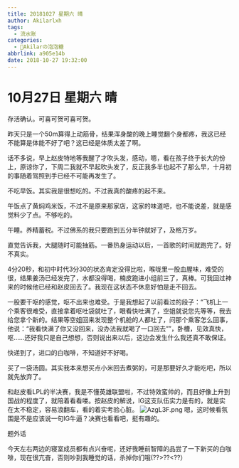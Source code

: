 ```yaml
---
title: 20181027 星期六 晴
author: Akilarlxh
tags:
  - 流水账
categories:
  - 🍬Akilarの泡泡糖
abbrlink: a905e14b
date: 2018-10-27 19:32:00
---
```

# 10月27日 星期六 晴

存活确认。可喜可贺可喜可贺。

昨天只是一个50m算得上动筋骨，结果浑身酸的晚上睡觉翻个身都疼，我这已经不能算是体能不好了吧？这已经是体质太差了啊。

话不多说，早上赵皮特地等我醒了才吹头发，感动，嗯，看在孩子终于长大的份上，原谅你了，下周二我就不早起吹头发了，反正我多半也起不了那么早，十月初的事随着驾照到手已经不可能再发生了。

不吃早饭。其实我是很想吃的。不过我真的酸疼的起不来。

午饭点了黄焖鸡米饭，不过不是原来那家店，这家的味道吧，也不能说差，就是感觉料少了点。不够吃的。

午睡。养精蓄税。不过佛系的我只要跑到五分半钟就好了，及格万岁。

直觉告诉我，大腿随时可能抽筋。一番热身运动以后，一首歌的时间就跑完了。好不真实。

4分20秒，和初中时代3分30的状态肯定没得比啦，喉咙里一股血腥味，难受的很，结果姜汤已经发完了，水都没得喝，楠皮跑进小组前三了，真棒。可我回过神来的时候他已经和赵皮回去了。我现在这状态不休息好怕是走不回去。

一股要干呕的感觉，呕不出来也难受。于是我想起了以前看过的段子：“飞机上一个乘客很难受，直接拿着呕吐袋就吐了，眼看快吐满了，空姐就说您先等等，我去给您拿个新的。结果等空姐回来发现整个机舱的人都吐了，问那个乘客怎么回事，他说：“我看快满了你又没回来，没办法我就喝了一口回去””，卧槽，见效真快，呕……还好我只是自己想想，否则说出来以后，这边会发生什么我还真不敢保证。

快递到了，进口的白咖啡，不知道好不好喝。

买了一袋汤圆。其实我本来想买点小米回去煮粥的，可是那要好久才能吃吧，所以就先放弃了。

和赵皮看LPL的半决赛，我是不懂英雄联盟啦，不过特效蛮帅的，而且好像上升到国战的程度了，就陪着看看喽。按赵皮的解说，IG这支队伍实力是有的，就是实在太不稳定，容易浪翻车，看的着实考验心脏。
![AzgL3F.png](https://s2.ax1x.com/2019/04/17/AzgL3F.png)
嗯，这时候看氛围是不是应该说一句IG牛逼？决赛也看看吧，挺有趣的。

题外话

今天左右两边的寝室成员都有点兴奋呢，还好我睡前智障的品尝了一下新买的白咖啡，现在很亢奋，否则吵到我睡觉的话，杀掉你们哦(??>??<??）



